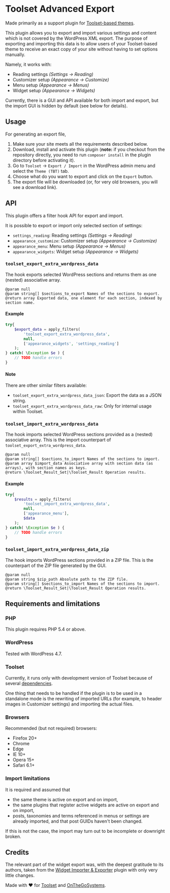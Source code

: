 # Toolset Advanced Export

Made primarily as a support plugin for 
[Toolset-based themes](https://wp-types.com/documentation/user-guides/how-to-build-toolset-based-themes/).

This plugin allows you to export and import various settings and content which is 
not covered by the WordPress XML export. The purpose of exporting and importing this 
data is to allow users of your Toolset-based theme to receive an exact copy of your site 
without having to set options manually.

Namely, it works with:

- Reading settings _(Settings &rarr; Reading)_
- Customizer setup _(Appearance &rarr; Customize)_
- Menu setup _(Appearance &rarr; Menus)_
- Widget setup _(Appearance &rarr; Widgets)_

Currently, there is a GUI and API available for both import and export, but the import GUI is
hidden by default (see below for details).

## Usage

For generating an export file, 

1. Make sure your site meets all the requirements described below.
2. Download, install and activate this plugin (**note:** if you checkout from the 
repository directly, you need to run `composer install` in the plugin directory before 
activating it).
3. Go to `Toolset` &rarr; `Export / Import` in the WordPress admin menu
 and select the `Theme (TBT)` tab.
4. Choose what do you want to export and click on the `Export` button.
5. The export file will be downloaded (or, for very old browsers, you 
 will see a download link).

## API

This plugin offers a filter hook API for export and import.

It is possible to export or import only selected section of settings:

- `settings_reading`: Reading settings _(Settings &rarr; Reading)_
- `appearance_customize`: Customizer setup _(Appearance &rarr; Customize)_
- `appearance_menu`: Menu setup _(Appearance &rarr; Menus)_
- `appearance_widgets`: Widget setup _(Appearance &rarr; Widgets)_

### `toolset_export_extra_wordpress_data`

The hook exports selected WordPress sections and returns them as one (nested) associative array.

```
@param null
@param string[] $sections_to_export Names of the sections to export.
@return array Exported data, one element for each section, indexed by section name.
```

#### Example

```php
try{
    $export_data = apply_filters( 
        'toolset_export_extra_wordpress_data', 
        null, 
        ['appearance_widgets', 'settings_reading'] 
    );
} catch( \Exception $e ) {
    // TODO handle errors
}
```

#### Note

There are other similar filters available:

- `toolset_export_extra_wordpress_data_json`: Export the data as a JSON string.
- `toolset_export_extra_wordpress_data_raw`: Only for internal usage within Toolset.

### `toolset_import_extra_wordpress_data`

The hook imports selected WordPress sections provided as a (nested) associative array. 
This is the import counterpart of `toolset_export_extra_wordpress_data`.

```
@param null
@param string[] $sections_to_import Names of the sections to import.
@param array $import_data Associative array with section data (as arrays), with section names as keys.
@return \Toolset_Result_Set|\Toolset_Result Operation results.
```

#### Example
 
```php
try{
    $results = apply_filters( 
        'toolset_import_extra_wordpress_data', 
        null, 
        ['appearance_menu'], 
        $data 
    );
} catch( \Exception $e ) {
    // TODO handle errors
}
```

### `toolset_import_extra_wordpress_data_zip`

The hook imports WordPress sections provided in a ZIP file. This is the counterpart of
the ZIP file generated by the GUI.

```
@param null
@param string $zip_path Absolute path to the ZIP file.
@param string[] $sections_to_import Names of the sections to import.
@return \Toolset_Result_Set|\Toolset_Result Operation results.
```
 

## Requirements and limitations

### PHP

This plugin requires PHP 5.4 or above.

### WordPress

Tested with WordPress 4.7.

### Toolset

Currently, it runs only with development version of Toolset because of several [dependencies](docs/toolset_dependencies.md).

One thing that needs to be handled if the plugin is to be used in a standalone 
mode is the rewriting of imported URLs (for example, to header images in 
Customizer settings) and importing the actual files.

### Browsers

Recommended (but not required) browsers:  

- Firefox 20+
- Chrome
- Edge
- IE 10+
- Opera 15+
- Safari 6.1+

### Import limitations

It is required and assumed that 

- the same theme is active on export and on import,
- the same plugins that register active widgets are active on export and on import,
- posts, taxonomies and terms referenced in menus or settings are already imported, 
and that post GUIDs haven't been changed.
 
If this is not the case, the import may turn out to be incomplete or downright broken.

## Credits

The relevant part of the widget export was, with the deepest gratitude to its authors, taken from the 
[Widget Importer & Exporter](https://wordpress.org/plugins/widget-importer-exporter/) 
plugin with only very little changes.

Made with :heart: for [Toolset](http://toolset.com) and [OnTheGoSystems](http://onthegosystems.com).